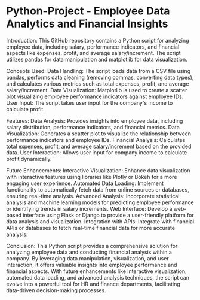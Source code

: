 # Python-Project - Employee Data Analytics and Financial Insights
Introduction:
This GitHub repository contains a Python script for analyzing employee data, including salary, performance indicators, and financial aspects like expenses, profit, and average salary/increment. The script utilizes pandas for data manipulation and matplotlib for data visualization.

Concepts Used:
Data Handling: The script loads data from a CSV file using pandas, performs data cleaning (removing commas, converting data types), and calculates various metrics such as total expenses, profit, and average salary/increment.
Data Visualization: Matplotlib is used to create a scatter plot visualizing employee performance indicators against employee IDs.
User Input: The script takes user input for the company's income to calculate profit.

Features:
Data Analysis: Provides insights into employee data, including salary distribution, performance indicators, and financial metrics.
Data Visualization: Generates a scatter plot to visualize the relationship between performance indicators and employee IDs.
Financial Analysis: Calculates total expenses, profit, and average salary/increment based on the provided data.
User Interaction: Allows user input for company income to calculate profit dynamically.

Future Enhancements:
Interactive Visualization: Enhance data visualization with interactive features using libraries like Plotly or Bokeh for a more engaging user experience.
Automated Data Loading: Implement functionality to automatically fetch data from online sources or databases, ensuring real-time analysis.
Advanced Analysis: Incorporate statistical analysis and machine learning models for predicting employee performance or identifying trends in salary increments.
Web Interface: Develop a web-based interface using Flask or Django to provide a user-friendly platform for data analysis and visualization.
Integration with APIs: Integrate with financial APIs or databases to fetch real-time financial data for more accurate analysis.

Conclusion:
This Python script provides a comprehensive solution for analyzing employee data and conducting financial analysis within a company. By leveraging data manipulation, visualization, and user interaction, it offers valuable insights into employee performance and financial aspects. With future enhancements like interactive visualization, automated data loading, and advanced analysis techniques, the script can evolve into a powerful tool for HR and finance departments, facilitating data-driven decision-making processes.
